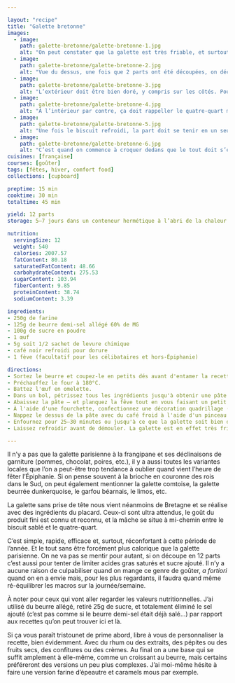 ```yaml
---

layout: "recipe"
title: "Galette bretonne"
images:
  - image:
    path: galette-bretonne/galette-bretonne-1.jpg
    alt: "On peut constater que la galette est très friable, et surtout bien dorée vu le contraste entre la croûte et l’intérieur."
  - image:
    path: galette-bretonne/galette-bretonne-2.jpg
    alt: "Vue du dessus, une fois que 2 parts ont été découpées, on découvre PacMan en version Tartan avec la décoration à la fourchette. Le quadrillage reste très net malgré la levure chimique."
  - image:
    path: galette-bretonne/galette-bretonne-3.jpg
    alt: "L’extérieur doit être bien doré, y compris sur les côtés. Pour peu que le moule soit bien beurré."
  - image:
    path: galette-bretonne/galette-bretonne-4.jpg
    alt: "À l’intérieur par contre, ça doit rappeller le quatre-quart mais en moins humide."
  - image:
    path: galette-bretonne/galette-bretonne-5.jpg
    alt: "Une fois le biscuit refroidi, la part doit se tenir en un seul morceau."
  - image:
    path: galette-bretonne/galette-bretonne-6.jpg
    alt: "C’est quand on commence à croquer dedans que le tout doit s’effriter. La galette doit reste bien beurrée, pas trop dure."
cuisines: [française]
courses: [goûter]
tags: [fêtes, hiver, comfort food]
collections: [cupboard]

preptime: 15 min
cooktime: 30 min
totaltime: 45 min

yield: 12 parts
storage: 5–7 jours dans un conteneur hermétique à l’abri de la chaleur et de la lumière

nutrition:
  servingSize: 12
  weight: 540
  calories: 2007.57
  fatContent: 80.18
  saturatedFatContent: 48.66
  carbohydrateContent: 275.53
  sugarContent: 103.94
  fiberContent: 9.85
  proteinContent: 38.74
  sodiumContent: 3.39

ingredients:
- 250g de farine
- 125g de beurre demi-sel allégé 60% de MG
- 100g de sucre en poudre
- 1 œuf
- 5g soit 1/2 sachet de levure chimique
- café noir refroidi pour dorure
- 1 fève (facultatif pour les célibataires et hors-Épiphanie)

directions:
- Sortez le beurre et coupez-le en petits dés avant d'entamer la recette. Il faut qu'il soit bien mou.
- Préchauffez le four à 180°C.
- Battez l'œuf en omelette.
- Dans un bol, pétrissez tous les ingrédients jusqu'à obtenir une pâte bien lisse que vous pouvez former en boule, comme une pâte à biscuits sablés.
- Abaissez la pâte – et planquez la fêve tout en vous faisant un petit repère l’air de rien histoire de la choper plus facilement – puis déposez la galette dans un moule bien beurré de 20–24cm de diamètre. 
- À l'aide d'une fourchette, confectionnez une décoration quadrillage (ou toute autre décoration plus à votre goût).
- Nappez le dessus de la pâte avec du café froid à l'aide d'un pinceau.
- Enfournez pour 25–30 minutes ou jusqu'à ce que la galette soit bien dorée. 
- Laissez refroidir avant de démouler. La galette est en effet très friable et doit durcir un peu. 

---
```


Il n’y a pas que la galette parisienne à la frangipane et ses déclinaisons de garniture (pommes, chocolat, poires, etc.), il y a aussi toutes les variantes locales que l’on a peut-être trop tendance à oublier quand vient l’heure de fêter l’Épiphanie. Si on pense souvent à la brioche en couronne des rois dans le Sud, on peut également mentionner la galette comtoise, la galette beurrée dunkerquoise, le garfou béarnais, le limos, etc.

La galette sans prise de tête nous vient néanmoins de Bretagne et se réalise avec des ingrédients du placard. Ceux-ci sont ultra attendus, le goût du produit fini est connu et reconnu, et la mâche se situe à mi-chemin entre le biscuit sablé et le quatre-quart. 

C’est simple, rapide, efficace et, surtout, réconfortant à cette période de l’année. Et le tout sans être forcément plus calorique que la galette parisienne. On ne va pas se mentir pour autant, si on découpe en 12&nbsp;parts c’est aussi pour tenter de limiter acides gras saturés et sucre ajouté. Il n’y a aucune raison de culpabiliser quand on mange ce genre de goûter, *a fortiori* quand on en a envie mais, pour les plus regardants, il faudra quand même ré-équilibrer les macros sur la journée/semaine. 

À noter pour ceux qui vont aller regarder les valeurs nutritionnelles. J’ai utilisé du beurre allégé, retiré 25g de sucre, et totalement éliminé le sel ajouté (c’est pas comme si le beurre demi-sel était déjà salé…) par rapport aux recettes qu’on peut trouver ici et là.

Si ça vous paraît tristounet de prime abord, libre à vous de personnaliser la recette, bien évidemment. Avec du rhum ou des extraits, des pépites ou des fruits secs, des confitures ou des crèmes. Au final on a une base qui se suffit amplement à elle-même, comme un croissant au beurre, mais certains préféreront des versions un peu plus complexes. J’ai moi-même hésite à faire une version farine d’épeautre et caramels mous par exemple.
